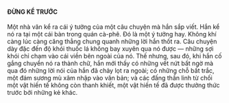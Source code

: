 #### ĐỪNG KỂ TRƯỚC

Một nhà văn kể ra cái ý tưởng của một câu chuyện mà hắn sắp viết. Hắn kể nó ra tại một cái bàn trong quán cà-phê. Đó là một ý tưởng hay. Không khí càng lúc càng căng thẳng chung quanh những lời hắn thốt ra. Câu chuyện dày đặc đến độ khói thuốc lá không bay xuyên qua nó được — những sợi khói chỉ chạm vào cái viền bên ngoài của nó. Thế nhưng, sau đó, khi hắn cố gắng chuyển nó ra thành chữ, hắn mới thấy có những vết nứt bất ngờ mà qua đó những lời nói của hắn đã chảy lọt ra ngoài; có những chỗ bất trắc, một đám sương mù xâm nhập vào văn bản; và các đấng thần linh từ chối một vật hiến tế không còn thanh khiết, một vật hiến tế đã được thưởng thức trước bởi những kẻ khác.